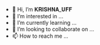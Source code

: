 - 👋 Hi, I’m 𝐊𝐑𝐈𝐒𝐇𝐍𝐀_𝐔𝐅𝐅 
- 👀 I’m interested in ...
- 🌱 I’m currently learning ...
- 💞️ I’m looking to collaborate on ...
- 📫 How to reach me ...

<!---
Krishnauff/Krishnauff is a ✨ special ✨ repository because its `README.md` (this file) appears on your GitHub profile.
You can click the Preview link to take a look at your changes.
--->
